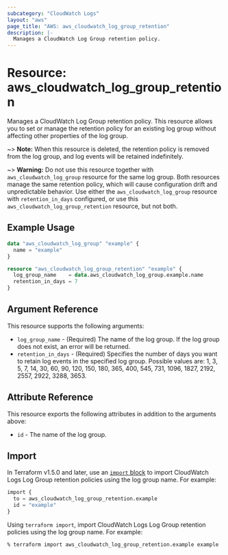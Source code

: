 ```yaml
---
subcategory: "CloudWatch Logs"
layout: "aws"
page_title: "AWS: aws_cloudwatch_log_group_retention"
description: |-
  Manages a CloudWatch Log Group retention policy.
---
```


# Resource: aws_cloudwatch_log_group_retention

Manages a CloudWatch Log Group retention policy. This resource allows you to set or manage the retention policy for an existing log group without affecting other properties of the log group.

~> **Note:** When this resource is deleted, the retention policy is removed from the log group, and log events will be retained indefinitely.

~> **Warning:** Do not use this resource together with `aws_cloudwatch_log_group` resource for the same log group. Both resources manage the same retention policy, which will cause configuration drift and unpredictable behavior. Use either the `aws_cloudwatch_log_group` resource with `retention_in_days` configured, or use this `aws_cloudwatch_log_group_retention` resource, but not both.

## Example Usage

```terraform
data "aws_cloudwatch_log_group" "example" {
  name = "example"
}

resource "aws_cloudwatch_log_group_retention" "example" {
  log_group_name    = data.aws_cloudwatch_log_group.example.name
  retention_in_days = 7
}
```

## Argument Reference

This resource supports the following arguments:

* `log_group_name` - (Required) The name of the log group. If the log group does not exist, an error will be returned.
* `retention_in_days` - (Required) Specifies the number of days you want to retain log events in the specified log group. Possible values are: 1, 3, 5, 7, 14, 30, 60, 90, 120, 150, 180, 365, 400, 545, 731, 1096, 1827, 2192, 2557, 2922, 3288, 3653.

## Attribute Reference

This resource exports the following attributes in addition to the arguments above:

* `id` - The name of the log group.

## Import

In Terraform v1.5.0 and later, use an [`import` block](https://developer.hashicorp.com/terraform/language/import) to import CloudWatch Logs Log Group retention policies using the log group name. For example:

```terraform
import {
  to = aws_cloudwatch_log_group_retention.example
  id = "example"
}
```

Using `terraform import`, import CloudWatch Logs Log Group retention policies using the log group name. For example:

```console
% terraform import aws_cloudwatch_log_group_retention.example example
```
